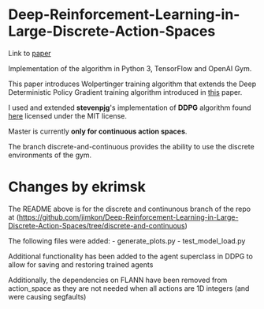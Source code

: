 # Deep-Reinforcement-Learning-in-Large-Discrete-Action-Spaces
Link to [paper](https://arxiv.org/abs/1512.07679)

Implementation of the algorithm in Python 3, TensorFlow and OpenAI Gym.



This paper introduces Wolpertinger training algorithm that extends the Deep Deterministic Policy Gradient training algorithm introduced in [this](https://arxiv.org/abs/1509.02971) paper.

I used and extended  **stevenpjg**'s implementation of **DDPG** algorithm found [here](https://github.com/stevenpjg/ddpg-aigym) licensed under the MIT license.

Master is currently **only for continuous action spaces**.

The branch discrete-and-continuous provides the ability to use the discrete environments of the gym. 


# Changes by ekrimsk
The README above is for the discrete and continunous branch of the repo at (https://github.com/jimkon/Deep-Reinforcement-Learning-in-Large-Discrete-Action-Spaces/tree/discrete-and-continuous)




The following files were added:
    - generate_plots.py
    - test_model_load.py

Additional functionality has been added to the agent superclass in DDPG to allow for saving and restoring trained agents 

Additionally, the dependencies on FLANN have been removed from action_space as they are not needed when all actions are 1D integers (and were causing segfaults)

